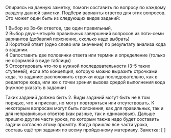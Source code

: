 Опираясь на данную заметку, помоги составить по вопросу по каждому разделу данной заметки. Подбери варианты ответов для этих вопросов. Это может один быть из следующих видов заданий:  

1 Выбор из 3х-6и ответов, где один правильный,  
2 Выбор двух-четырёх правильных завершений вопросов из пяти-семи вариантов (добавляй пояснение, сколько надо выбрать)  
3 Короткий ответ (одно слово или значение) по результату анализа кода в задании.  
4 Сапоставить две половинки ответа или термин и определение (только не оформляй в виде таблицы)  
5 Отсортировать что-то в нужной последовательности (3-5 таких ступеней), если это концепция, которую можно выразить строчками кода, то задание: расположить строчки кода последовательно, как в редакторе кода, или же с точки зрения вызова средой выполнения кода (нужное указать в задании)

Таких заданий должно быть 2. Виды заданий могут быть не в том порядке, что я прислал, но могут повторяться или отсутствовать. К некоторым вопросам могут быть пояснения, как для правильных, так и для неправильных ответов (как разные, так и одинаковые). 
Дальше пришлю другие части урока, по которым также надо будет составить задачи согласно этому промпту. 
Когда пришлю все части урока, составь ещё три задания по всему пройденному материалу.
Заметка: [ ]